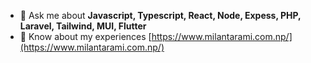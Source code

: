 - 💬 Ask me about **Javascript, Typescript, React, Node, Expess, PHP, Laravel, Tailwind, MUI, Flutter**
- 📄 Know about my experiences [https://www.milantarami.com.np/](https://www.milantarami.com.np/)

